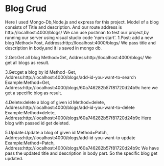 # Blog Crud
Here I used Mongo-Db,Node.js and express for this project.
Model of a blog consists of Title and description.
And our route address is http://localhost:4000/blogs/
We can use postman to test our project,by running our server using visual studio code 'npm start'.
1.Post: add a new blog
Method=Post, Address:http://localhost:4000/blogs/
We pass title and description in body,and it is saved in mongo db.

2.Get:Get all blog
Method=Get, Address:http://localhost:4000/blogs/
We get all blogs as result.

3.Get:get a blog by id
Method=Get, Address:http://localhost:4000/blogs/add-id-you-want-to-search
Example:Method=Get, Address:http://localhost:4000/blogs/60a746282b57f81720d24b9c
here we get a specific blog as result.

4.Delete:delete a blog of given id
Method=delete, Address:http://localhost:4000/blogs/add-id-you-want-to-delete
Example:Method=delete, Address:http://localhost:4000/blogs/60a746282b57f81720d24b9c
Here blog with passed id get deleted.

5.Update:Update a blog of given id
Method=Patch, Address:http://localhost:4000/blogs/add-id-you-want-to update
Example:Method=Patch, Address:http://localhost:4000/blogs/60a746282b57f81720d24b9c
We have pass the updated title and description in body part.
So the specific blog get updated.